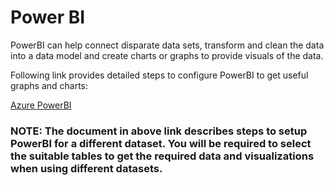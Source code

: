# Power BI

PowerBI can help connect disparate data sets, transform and clean the data into a data model and create charts or graphs to provide visuals of the data.

Following link provides detailed steps to configure PowerBI to get useful graphs and charts:

[Azure PowerBI](https://github.com/ayesha-kr/covid-one-click-deployment/blob/master/datasets/covid-19/definitive-healthcare/powerbi/README.md)

### NOTE: The document in above link describes steps to setup PowerBI for a different dataset. You will be required to select the suitable tables to get the required data and visualizations when using different datasets.
